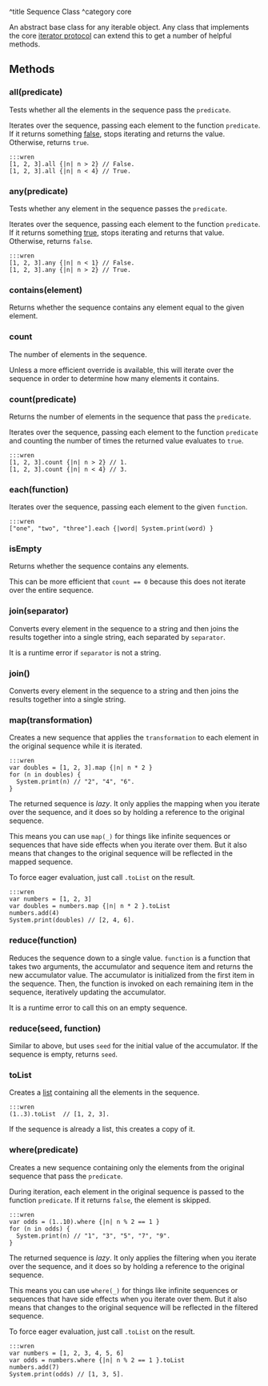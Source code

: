 ^title Sequence Class
^category core

An abstract base class for any iterable object. Any class that implements the
core [iterator protocol][] can extend this to get a number of helpful methods.

[iterator protocol]: ../control-flow.html#the-iterator-protocol

## Methods

### **all**(predicate)

Tests whether all the elements in the sequence pass the `predicate`.

Iterates over the sequence, passing each element to the function `predicate`.
If it returns something [false](../control-flow.html#truth), stops iterating
and returns the value. Otherwise, returns `true`.

    :::wren
    [1, 2, 3].all {|n| n > 2} // False.
    [1, 2, 3].all {|n| n < 4} // True.

### **any**(predicate)

Tests whether any element in the sequence passes the `predicate`.

Iterates over the sequence, passing each element to the function `predicate`.
If it returns something [true](../control-flow.html#truth), stops iterating and
returns that value. Otherwise, returns `false`.

    :::wren
    [1, 2, 3].any {|n| n < 1} // False.
    [1, 2, 3].any {|n| n > 2} // True.

### **contains**(element)

Returns whether the sequence contains any element equal to the given element.

### **count**

The number of elements in the sequence.

Unless a more efficient override is available, this will iterate over the
sequence in order to determine how many elements it contains.

### **count**(predicate)

Returns the number of elements in the sequence that pass the `predicate`.

Iterates over the sequence, passing each element to the function `predicate`
and counting the number of times the returned value evaluates to `true`.

    :::wren
    [1, 2, 3].count {|n| n > 2} // 1.
    [1, 2, 3].count {|n| n < 4} // 3.

### **each**(function)

Iterates over the sequence, passing each element to the given `function`.

    :::wren
    ["one", "two", "three"].each {|word| System.print(word) }

### **isEmpty**

Returns whether the sequence contains any elements.

This can be more efficient that `count == 0` because this does not iterate over
the entire sequence.

### **join**(separator)

Converts every element in the sequence to a string and then joins the results
together into a single string, each separated by `separator`.

It is a runtime error if `separator` is not a string.

### **join**()

Converts every element in the sequence to a string and then joins the results
together into a single string.

### **map**(transformation)

Creates a new sequence that applies the `transformation` to each element in the
original sequence while it is iterated.

    :::wren
    var doubles = [1, 2, 3].map {|n| n * 2 }
    for (n in doubles) {
      System.print(n) // "2", "4", "6".
    }

The returned sequence is *lazy*. It only applies the mapping when you iterate
over the sequence, and it does so by holding a reference to the original
sequence.

This means you can use `map(_)` for things like infinite sequences or sequences
that have side effects when you iterate over them. But it also means that
changes to the original sequence will be reflected in the mapped sequence.

To force eager evaluation, just call `.toList` on the result.

    :::wren
    var numbers = [1, 2, 3]
    var doubles = numbers.map {|n| n * 2 }.toList
    numbers.add(4)
    System.print(doubles) // [2, 4, 6].

### **reduce**(function)

Reduces the sequence down to a single value. `function` is a function that
takes two arguments, the accumulator and sequence item and returns the new
accumulator value. The accumulator is initialized from the first item in the
sequence. Then, the function is invoked on each remaining item in the sequence,
iteratively updating the accumulator.

It is a runtime error to call this on an empty sequence.

### **reduce**(seed, function)

Similar to above, but uses `seed` for the initial value of the accumulator. If
the sequence is empty, returns `seed`.

### **toList**

Creates a [list](list.html) containing all the elements in the sequence.

    :::wren
    (1..3).toList  // [1, 2, 3].

If the sequence is already a list, this creates a copy of it.

### **where**(predicate)

Creates a new sequence containing only the elements from the original sequence
that pass the `predicate`.

During iteration, each element in the original sequence is passed to the
function `predicate`. If it returns `false`, the element is skipped.

    :::wren
    var odds = (1..10).where {|n| n % 2 == 1 }
    for (n in odds) {
      System.print(n) // "1", "3", "5", "7", "9".
    }

The returned sequence is *lazy*. It only applies the filtering when you iterate
over the sequence, and it does so by holding a reference to the original
sequence.

This means you can use `where(_)` for things like infinite sequences or
sequences that have side effects when you iterate over them. But it also means
that changes to the original sequence will be reflected in the filtered
sequence.

To force eager evaluation, just call `.toList` on the result.

    :::wren
    var numbers = [1, 2, 3, 4, 5, 6]
    var odds = numbers.where {|n| n % 2 == 1 }.toList
    numbers.add(7)
    System.print(odds) // [1, 3, 5].
